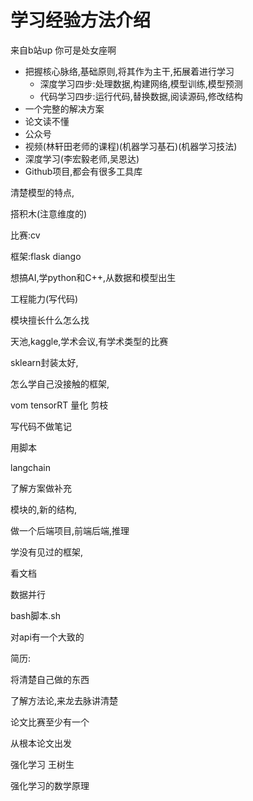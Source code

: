 # 学习经验方法介绍

来自b站up 你可是处女座啊

- 把握核心脉络,基础原则,将其作为主干,拓展着进行学习
  - 深度学习四步:处理数据,构建网络,模型训练,模型预测
  - 代码学习四步:运行代码,替换数据,阅读源码,修改结构
- 一个完整的解决方案
- 论文读不懂
- 公众号
- 视频(林轩田老师的课程)(机器学习基石)(机器学习技法)
- 深度学习(李宏毅老师,吴恩达)
- Github项目,都会有很多工具库

清楚模型的特点,

搭积木(注意维度的)

比赛:cv

框架:flask diango

想搞AI,学python和C++,从数据和模型出生

工程能力(写代码)

模块擅长什么怎么找

天池,kaggle,学术会议,有学术类型的比赛

sklearn封装太好,

怎么学自己没接触的框架,

vom tensorRT 量化 剪枝

写代码不做笔记

用脚本

langchain

了解方案做补充

模块的,新的结构,

做一个后端项目,前端后端,推理

学没有见过的框架,

看文档

数据并行

bash脚本.sh

对api有一个大致的

简历:

将清楚自己做的东西

了解方法论,来龙去脉讲清楚

论文比赛至少有一个

从根本论文出发

强化学习 王树生

强化学习的数学原理




